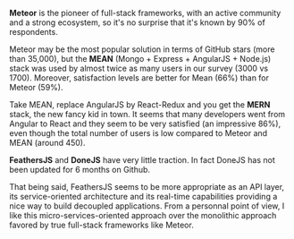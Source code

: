 **Meteor** is the pioneer of full-stack frameworks, with an active community and a strong ecosystem, so it's no surprise that it's known by 90% of respondents.

Meteor may be the most popular solution in terms of GitHub stars (more than 35,000), but the **MEAN** (Mongo + Express + AngularJS + Node.js) stack was used by almost twice as many users in our survey (3000 vs 1700). Moreover, satisfaction levels are better for Mean (66%) than for Meteor (59%).

Take MEAN, replace AngularJS by React-Redux and you get the **MERN** stack, the new fancy kid in town. It seems that many developers went from Angular to React and they seem to be very satisfied (an impressive 86%), even though the total number of users is low compared to Meteor and MEAN (around 450).

**FeathersJS** and **DoneJS** have very little traction. In fact DoneJS has not been updated for 6 months on Github.

That being said, FeathersJS seems to be more appropriate as an API layer, its service-oriented architecture and its real-time capabilities providing a nice way to build decoupled applications. From a personnal point of view, I like this micro-services-oriented approach over the monolithic approach favored by true full-stack frameworks like Meteor.